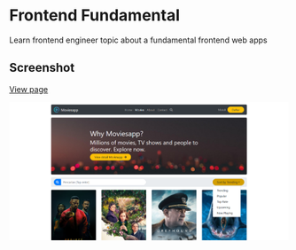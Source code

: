 # Frontend Fundamental
Learn frontend engineer topic about a fundamental frontend web apps

## Screenshot
[View page](https://anantyan.github.io/frontend-fundamental/dist/)

![alt_text](https://raw.githubusercontent.com/anantyan/frontend-fundamental/master/Screenshot_2020-08-16%20Moviesapp%20Blog%20movies%20terbaru%20dan%20terpopuler.png)
